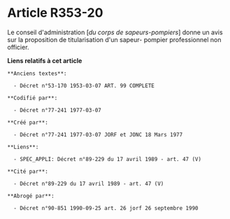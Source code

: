 # Article R353-20

Le conseil d'administration [*du corps de sapeurs-pompiers*] donne un avis sur la proposition de titularisation d'un sapeur-
pompier professionnel non officier.

**Liens relatifs à cet article**

	**Anciens textes**:

	  - Décret n°53-170 1953-03-07 ART. 99 COMPLETE

	**Codifié par**:

	  - Décret n°77-241 1977-03-07

	**Créé par**:

	  - Décret n°77-241 1977-03-07 JORF et JONC 18 Mars 1977

	**Liens**:

	  - SPEC_APPLI: Décret n°89-229 du 17 avril 1989 - art. 47 (V)

	**Cité par**:

	  - Décret n°89-229 du 17 avril 1989 - art. 47 (V)

	**Abrogé par**:

	  - Décret n°90-851 1990-09-25 art. 26 jorf 26 septembre 1990
